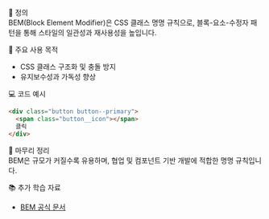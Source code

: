 📘 정의  
BEM(Block Element Modifier)은 CSS 클래스 명명 규칙으로, 블록-요소-수정자 패턴을 통해 스타일의 일관성과 재사용성을 높입니다.

🎯 주요 사용 목적  
- CSS 클래스 구조화 및 충돌 방지  
- 유지보수성과 가독성 향상

💻 코드 예시  
```html
<div class="button button--primary">
  <span class="button__icon"></span>
  클릭
</div>
```

🧩 마무리 정리  
BEM은 규모가 커질수록 유용하며, 협업 및 컴포넌트 기반 개발에 적합한 명명 규칙입니다.

📚 추가 학습 자료  
- [BEM 공식 문서](https://getbem.com/introduction/)
